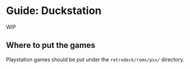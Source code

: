 # Guide: Duckstation

WIP

## Where to put the games
Playstation games should be put under the `retrodeck/roms/psx/` directory.
